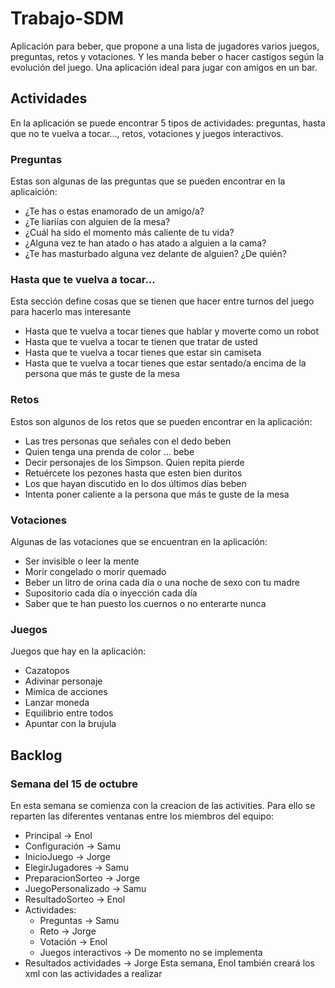 # Trabajo-SDM
Aplicación para beber, que propone a una lista de jugadores varios juegos, preguntas, retos y votaciones. Y les manda beber o hacer castigos según la evolución del juego. Una aplicación ideal para jugar con amigos en un bar.


## Actividades
En la aplicación se puede encontrar 5 tipos de actividades: preguntas, hasta que no te vuelva a tocar..., retos, votaciones y juegos interactivos.
### Preguntas
Estas son algunas de las preguntas que se pueden encontrar en la aplicaición:
* ¿Te has o estas enamorado de un amigo/a?
* ¿Te liariías con alguien de la mesa?
* ¿Cuál ha sido el momento más caliente de tu vida?
* ¿Alguna vez te han atado o has atado a alguien a la cama?
* ¿Te has masturbado alguna vez delante de alguien? ¿De quién?

### Hasta que te vuelva a tocar...
Esta sección define cosas que se tienen que hacer entre turnos del juego para hacerlo mas interesante
* Hasta que te vuelva a tocar tienes que hablar y moverte como un robot
* Hasta que te vuelva a tocar te tienen que tratar de usted
* Hasta que te vuelva a tocar tienes que estar sin camiseta
* Hasta que te vuelva a tocar tienes que estar sentado/a encima de la persona que más te guste de la mesa

### Retos
Estos son algunos de los retos que se pueden encontrar en la aplicación:
* Las tres personas que señales con el dedo beben
* Quien tenga una prenda de color ... bebe
* Decir personajes de los Simpson. Quien repita pierde
* Retuércete los pezones hasta que esten bien duritos
* Los que hayan discutido en lo dos últimos días beben
* Intenta poner caliente a la persona que más te guste de la mesa

### Votaciones
Algunas de las votaciones que se encuentran en la aplicación:
* Ser invisible o leer la mente
* Morir congelado o morir quemado
* Beber un litro de orina cada día o una noche de sexo con tu madre
* Supositorio cada día o inyección cada día
* Saber que te han puesto los cuernos o no enterarte nunca

### Juegos
Juegos que hay en la aplicación:
* Cazatopos
* Adivinar personaje
* Mimica de acciones
* Lanzar moneda
* Equilibrio entre todos
* Apuntar con la brujula


## Backlog
### Semana del 15 de octubre
En esta semana se comienza con la creacion de las activities. Para ello se reparten las diferentes ventanas entre los miembros del equipo:
* Principal -> Enol
* Configuración -> Samu
* InicioJuego -> Jorge
* ElegirJugadores -> Samu
* PreparacionSorteo -> Jorge
* JuegoPersonalizado -> Samu
* ResultadoSorteo -> Enol
* Actividades:
  * Preguntas -> Samu
  * Reto -> Jorge
  * Votación -> Enol
  * Juegos interactivos -> De momento no se implementa
* Resultados actividades -> Jorge
Esta semana, Enol también creará los xml con las actividades a realizar
